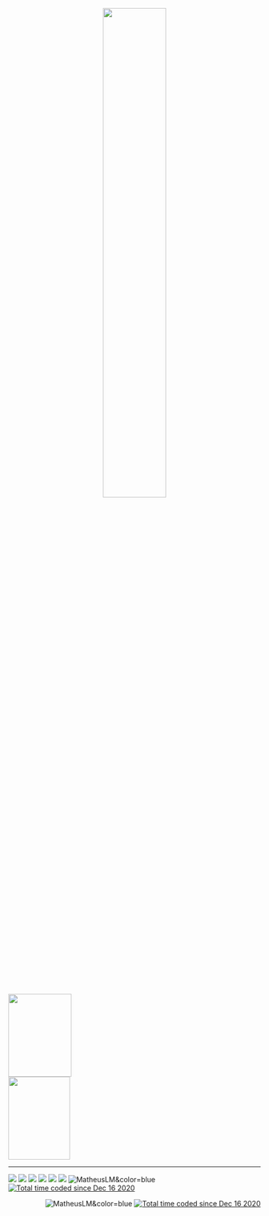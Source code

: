 <p align="center">
  <img style="width: 50%;" src="https://metrics.lecoq.io/MatheusLM?template=classic&base.activity=0&base.community=0&base.repositories=0&base.metadata=0&config.timezone=America%2FSao_Paulo" />
</p>

<div>
  <a href="https://github.com/MatheusLM">
    <img height="165px" width="50%" src="https://github-readme-stats.vercel.app/api?username=MatheusLM&theme=tokyonight&include_all_commits=true&count_private=true&show_icons=true"/>
    <img height="165px" width="49.5%" src="https://github-readme-stats.vercel.app/api/top-langs/?username=MatheusLM&theme=tokyonight&layout=compact&langs_count=4"/>
  </a>
</div>
<hr>

  <!--
  <div>
    <a href="https://github.com/MatheusLM">
      <img width="99.5%" src="https://github-readme-stats.vercel.app/api/wakatime?username=MatheusLM&layout=compact&theme=blueberry"/>
    </a>
  </div>
  -->

<div>
  <img src="https://img.shields.io/static/v1?label=&message=JavaScript&color=F0DB4F">
  <img src="https://img.shields.io/static/v1?label=&message=Phaser&color=72009c">
  <img src="https://img.shields.io/static/v1?label=&message=CSS&color=264de4">
  <img src="https://img.shields.io/static/v1?label=&message=Python&color=4B8BBE">
  <img src="https://img.shields.io/static/v1?label=&message=PHP&color=8993be">
  <img src="https://img.shields.io/static/v1?label=&message=MySQL&color=00758F">

  <img src="https://komarev.com/ghpvc/?username=MatheusLM&color=blue&style=flat" alt="MatheusLM&color=blue" />
  <a target="_blank" href="https://wakatime.com/@9920dcc3-db5f-4fef-8d88-02d081e3aa2e"><img src="https://wakatime.com/badge/user/9920dcc3-db5f-4fef-8d88-02d081e3aa2e.svg" alt="Total time coded since Dec 16 2020" /></a>
</div>
<p align="right">
  <img src="https://komarev.com/ghpvc/?username=MatheusLM&color=blue&style=flat" alt="MatheusLM&color=blue" />
  <a target="_blank" href="https://wakatime.com/@9920dcc3-db5f-4fef-8d88-02d081e3aa2e"><img src="https://wakatime.com/badge/user/9920dcc3-db5f-4fef-8d88-02d081e3aa2e.svg" alt="Total time coded since Dec 16 2020" /></a>
</p>

